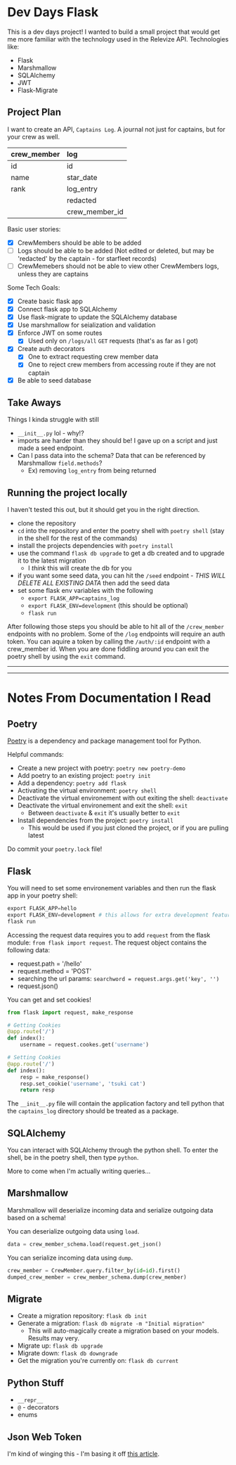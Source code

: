 # Dev Days Flask

This is a dev days project! I wanted to build a small project that would get me more familiar with the technology used in the Relevize API. Technologies like:
* Flask
* Marshmallow
* SQLAlchemy
* JWT
* Flask-Migrate

## Project Plan

I want to create an API, `Captains Log`. A journal not just for captains, but for your crew as well. 

| crew_member | log            |
| :---------- | :------------- |
| id          | id             |
| name        | star_date      |
| rank        | log_entry      |
|             | redacted       |
|             | crew_member_id |

Basic user stories:
- [x] CrewMembers should be able to be added
- [ ] Logs should be able to be added (Not edited or deleted, but may be 'redacted' by the captain - for starfleet records)
- [ ] CrewMemebers should not be able to view other CrewMembers logs, unless they are captains

Some Tech Goals:
- [x] Create basic flask app
- [x] Connect flask app to SQLAlchemy
- [x] Use flask-migrate to update the SQLAlchemy database
- [x] Use marshmallow for seialization and validation
- [x] Enforce JWT on some routes
    - [x] Used only on `/logs/all` `GET` requests (that's as far as I got)
- [x] Create auth decorators
    - [x] One to extract requesting crew member data 
    - [x] One to reject crew members from accessing route if they are not captain
- [x] Be able to seed database

## Take Aways

Things I kinda struggle with still
 * `__init__.py` lol - why!?
 * imports are harder than they should be! I gave up on a script and just made a seed endpoint.
 * Can I pass data into the schema? Data that can be referenced by Marshmallow `field.methods`?
    * Ex) removing `log_entry` from being returned 

## Running the project locally

I haven't tested this out, but it should get you in the right direction.
* clone the repository
* `cd` into the repository and enter the poetry shell with `poetry shell` (stay in the shell for the rest of the commands)
* install the projects dependencies with `poetry install`
* use the command `flask db upgrade` to get a db created and to upgrade it to the latest migration
    * I *think* this will create the db for you
* if you want some seed data, you can hit the `/seed` endpoint - *THIS WILL DELETE ALL EXISTING DATA* then add the seed data
* set some flask env variables with the following
    * `export FLASK_APP=captains_log`
    * `export FLASK_ENV=development` (this should be optional)
    * `flask run`

After following those steps you should be able to hit all of the `/crew_member` endpoints with no problem. Some of the `/log` endpoints will require an auth token. You can aquire a token by calling the `/auth/:id` endpoint with a crew_member id. When you are done fiddling around you can exit the poetry shell by using the `exit` command.


---
---

# Notes From Documentation I Read

## Poetry

[Poetry](https://python-poetry.org/docs/) is a dependency and package management tool for Python.

Helpful commands:
- Create a new project with poetry: `poetry new poetry-demo`
- Add poetry to an existing project: `poetry init`
- Add a dependency: `poetry add flask`
- Activating the virtual environment: `poetry shell`
- Deactivate the virtual environement with out exiting the shell: `deactivate`
- Deactivate the virtual environement and exit the shell: `exit`
    - Between `deactivate` & `exit` it's usually better to `exit`
- Install dependencies from the project: `poetry install`
    - This would be used if you just cloned the project, or if you are pulling latest

Do commit your `poetry.lock` file! 

## Flask

You will need to set some environement variables and then run the flask app in your poetry shell:
```py
export FLASK_APP=hello
export FLASK_ENV=development # this allows for extra development features, like the flask debugger!
flask run
```

Accessing the request data requires you to add `request` from the flask module: `from flask import request`.
The request object contains the following data:
- request.path = '/hello'
- request.method = 'POST'
- searching the url params: `searchword = request.args.get('key', '')`
- request.json()

You can get and set cookies!
```py
from flask import request, make_response

# Getting Cookies
@app.route('/')
def index():
    username = request.cookes.get('username')

# Setting Cookies
@app.route('/')
def index():
    resp = make_response()
    resp.set_cookie('username', 'tsuki cat')
    return resp
```

The `__init__.py` file will contain the application factory and tell python that the `captains_log` directory should be treated as a package.

## SQLAlchemy

You can interact with SQLAlchemy through the python shell. To enter the shell, be in the poetry shell, then type `python`.

More to come when I'm actually writing queries...

## Marshmallow

Marshmallow will deserialize incoming data and serialize outgoing data based on a schema!

You can deserialize outgoing data using `load`. 
```py
data = crew_member_schema.load(request.get_json()
```

You can serialize incoming data using `dump`.
```py
crew_member = CrewMember.query.filter_by(id=id).first()
dumped_crew_member = crew_member_schema.dump(crew_member)
```

## Migrate

* Create a migration repository: `flask db init`
* Generate a migration: `flask db migrate -m "Initial migration"`
    * This will auto-magically create a migration based on your models. Results may very.
* Migrate up: `flask db upgrade`
* Migrate down: `flask db downgrade`
* Get the migration you're currently on: `flask db current`

## Python Stuff

* `__repr__`
* `@` - decorators
* enums

## Json Web Token

I'm kind of winging this - I'm basing it off [this article](https://realpython.com/token-based-authentication-with-flask/).
